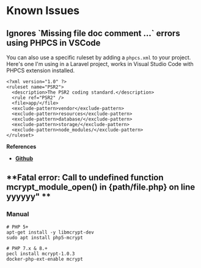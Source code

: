 # Known Issues

## Ignores \`Missing file doc comment ...\` errors using PHPCS in VSCode&#x20;

You can also use a specific ruleset by adding a `phpcs.xml` to your project. Here's one I'm using in a Laravel project, works in Visual Studio Code with PHPCS extension installed.

```
<?xml version="1.0" ?>
<ruleset name="PSR2">
  <description>The PSR2 coding standard.</description>
  <rule ref="PSR2" />
  <file>app/</file>
  <exclude-pattern>vendor</exclude-pattern>
  <exclude-pattern>resources</exclude-pattern>
  <exclude-pattern>database/</exclude-pattern>
  <exclude-pattern>storage/</exclude-pattern>
  <exclude-pattern>node_modules/</exclude-pattern>
</ruleset>
```

**References**

* ****[**Github**](https://github.com/squizlabs/PHP\_CodeSniffer/issues/1348#issuecomment-581181427)****

## **Fatal error: Call to undefined function mcrypt\_module\_open() in {path/file.php} on line yyyyyy" **

### Manual

```
# PHP 5+
apt-get install -y libmcrypt-dev
sudo apt install php5-mcrypt

# PHP 7.x & 8.+
pecl install mcrypt-1.0.3
docker-php-ext-enable mcrypt
```
